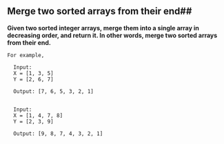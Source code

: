 ## Merge two sorted arrays from their end##
 
 **Given two sorted integer arrays, merge them into a single array in decreasing order, and return it. In other words, merge two sorted arrays from their end.**
 
    For example,

      Input:
      X = [1, 3, 5]
      Y = [2, 6, 7]

      Output: [7, 6, 5, 3, 2, 1]


      Input:
      X = [1, 4, 7, 8]
      Y = [2, 3, 9]

      Output: [9, 8, 7, 4, 3, 2, 1]
